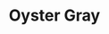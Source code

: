 ---
language: id
layout: product-item
title: Oyster Gray
description: Description in &amp; Oyster Gray
keyword: keyword in Oyster Gray
image: /images/Oyster-Gray-Paso-2.5-website.jpg
sub-title: Panel &#58; Paso 1.5 Horizontal
article-1: Custom size upon order<br>Thickness &#58; 1/2″ <br>Panel &#58; Paso 1.5 Horizontal <br>Color &#58; Light to dark gray <br>
title-right: Oyster Gray
article-right: Oyster Gray
title-2: Oyster Gray
article-2: Oyster Gray
article-3: Oyster Gray
alt-slide1: Oyster Gray
alt-slide2: Oyster Gray
alt-slide3: Oyster Gray
slide1: /images/Oyster-Gray-Paso-2.5-website.jpg
slide2: /images/Oyster-Gray-Paso-2.5-website.jpg
slide3: /images/Oyster-Gray-Paso-2.5-website.jpg
---